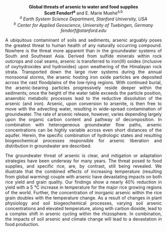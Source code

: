 <center><strong>Global threats of arsenic to water and food supplies</strong>

<center><strong>Scott Fendorf<sup>a</sup></strong> and E. Marie Muehe<sup>a,b</sup>

<center><i><sup>a</sup> Earth System Science Department, Stanford University, USA</i>

<center><i><sup>b</sup> Center for Applied Geoscience, University of Tuebingen, Germany</i>

<center><i>fendorf@stanford.edu</i>

<p style="text-align:justify">A ubiquitous contaminant of soils and sediments, arsenic arguably poses
the greatest threat to human health of any naturally occurring compound.
Nowhere is the threat more apparent than in the groundwater systems of
South and Southeast Asia. Derived from sulfide minerals within rock
outcrops and coal seams, arsenic is transferred to iron(III) oxides
(inclusive of oxyhydroxides and hydroxides) upon weathering of the
Himalayan rock strata. Transported down the large river systems during
the annual monsoonal storms, the arsenic hosting iron oxide particles
are deposited across the vast floodplains of the low-lying regions. With
continued burial, the arsenic-bearing particles progressively reside
deeper within the sediments; once the height of the water table exceeds
the particle position, anaerobic metabolic processes lead to the
reductive dissolution of the arsenic (and iron). Arsenic, upon
conversion to arsenite, is then free to move with the advecting water,
resulting in wide-spread contamination of groundwater. The rate of
arsenic release, however, varies depending largely upon the organic
carbon content and pathway of decomposition. In combination with
heterogeneous groundwater flow paths, arsenic concentrations can be
highly variable across even short distances of the aquifer. Herein, the
specific combination of hydrologic states and resulting biogeochemical
processes responsible for arsenic liberation and distribution in
groundwater are described.

<p style="text-align:justify">The groundwater threat of arsenic is clear, and mitigation or adaptation
strategies have been underway for many years. The threat posed to food
supplies, and specific rice, are, by contrast, still being revealed. We
illustrate that the combined effects of increasing temperature
(resulting from global warming) couple with arsenic have devastating
impacts on both rice yield and grain quality. Our findings show a nearly
40% reduction in yield with a 5 °C increase in temperature for the major
rice growing regions of the world. Further, the concentration of
inorganic arsenic within the rice grain doubles with the temperature
change. As a result of changes in plant physiology and soil
biogeochemical processes, varying soil arsenic concentrations and
elevated temperature, along with carbon dioxide, lead to a complex shift
in arsenic cycling within the rhizosphere. In combination, the impacts
of soil arsenic and climate change will lead to a devastation in food
production.
